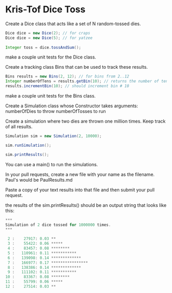 # Kris-Tof Dice Toss

Create a Dice class that acts like a set of N random-tossed dies.

```java
Dice dice = new Dice(2); // for craps
Dice dice = new Dice(5); // for yatzee
 
Integer toss = dice.tossAndSum();
```
make a couple unit tests for the Dice class. 

Create a tracking class Bins that can be used to track these results.

```java
Bins results = new Bins(2, 12); // for bins from 2..12
Integer numberOfTens = results.getBin(10); // returns the number of tens in the 10 bin
results.incrementBin(10); // should increment bin # 10

```
make a couple unit tests for the Bins class.

Create a Simulation class whose Constructor takes arguments:
    numberOfDies to throw
    numberOfTosses to run

Create a simulation where two dies are thrown one million times. Keep track of all results.

```java
Simulation sim = new Simulation(2, 10000);

sim.runSimulation();

sim.printResults();
```
You can use a main() to run the simulations.

In your pull requests, create a new file with your name as the filename.
Paul's would be PaulResults.md

Paste a copy of your text results into that file and then submit your pull request.

the results of the sim.printResults() should be an output string that looks like this:

```java
***
Simulation of 2 dice tossed for 1000000 times.
***

 2 :    27917: 0.03 **
 3 :    55422: 0.06 *****
 4 :    83457: 0.08 ********
 5 :   110961: 0.11 ***********
 6 :   139098: 0.14 *************
 7 :   166977: 0.17 ****************
 8 :   138386: 0.14 *************
 9 :   111102: 0.11 ***********
10 :    83367: 0.08 ********
11 :    55799: 0.06 *****
12 :    27514: 0.03 **
```


